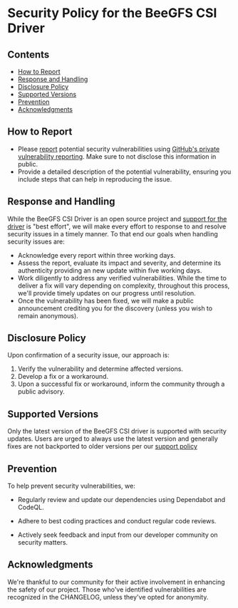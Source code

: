 # Security Policy for the BeeGFS CSI Driver <!-- omit in toc -->

## Contents <!-- omit in toc -->

- [How to Report](#how-to-report)
- [Response and Handling](#response-and-handling)
- [Disclosure Policy](#disclosure-policy)
- [Supported Versions](#supported-versions)
- [Prevention](#prevention)
- [Acknowledgments](#acknowledgments)

## How to Report

* Please [report](https://github.com/ThinkParQ/beegfs-csi-driver/security) potential security vulnerabilities using [GitHub's private
  vulnerability
  reporting](https://docs.github.com/en/code-security/security-advisories/guidance-on-reporting-and-writing-information-about-vulnerabilities/privately-reporting-a-security-vulnerability). Make sure
  to not disclose this information in public.
* Provide a detailed description of the potential vulnerability, ensuring you
  include steps that can help in reproducing the issue.

## Response and Handling

While the BeeGFS CSI Driver is an open source project and [support for the
driver](https://github.com/ThinkParQ/beegfs-csi-driver#support) is "best
effort", we will make every effort to response to and resolve security issues in
a timely manner. To that end our goals when handling security issues are:

* Acknowledge every report within three working days.
* Assess the report, evaluate its impact and severity, and determine its
  authenticity providing an new update within five working days.
* Work diligently to address any verified vulnerabilities. While the time to
  deliver a fix will vary depending on complexity, throughout this process,
  we'll provide timely updates on our progress until resolution.
* Once the vulnerability has been fixed, we will make a public announcement
  crediting you for the discovery (unless you wish to remain anonymous).

## Disclosure Policy

Upon confirmation of a security issue, our approach is:

1. Verify the vulnerability and determine affected versions.
2. Develop a fix or a workaround.
3. Upon a successful fix or workaround, inform the community through a public
   advisory.

## Supported Versions

Only the latest version of the BeeGFS CSI driver is supported with security
updates. Users are urged to always use the latest version and generally fixes are not backported to older versions per our [support policy](https://github.com/ThinkParQ/beegfs-csi-driver#support)

## Prevention

To help prevent security vulnerabilities, we:

- Regularly review and update our dependencies using Dependabot and CodeQL.
  
- Adhere to best coding practices and conduct regular code reviews.
  
- Actively seek feedback and input from our developer community on security matters.

## Acknowledgments

We're thankful to our community for their active involvement in enhancing the
safety of our project. Those who've identified vulnerabilities are recognized in
the CHANGELOG, unless they've opted for anonymity.
